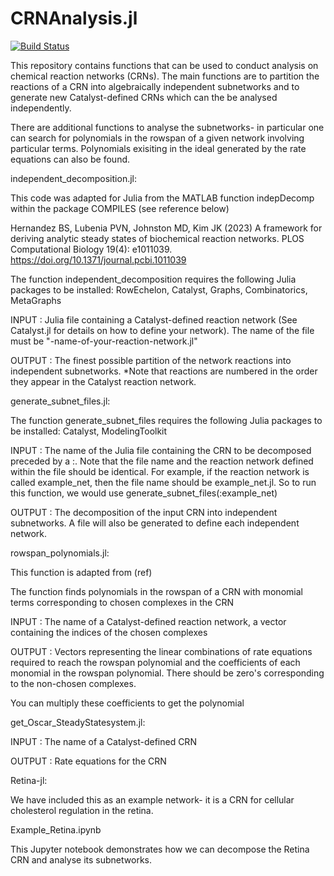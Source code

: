 # CRNAnalysis.jl

[![Build Status](https://github.com/jedforrest/CRNAnalysis.jl/actions/workflows/CI.yml/badge.svg?branch=main)](https://github.com/jedforrest/CRNAnalysis.jl/actions/workflows/CI.yml?query=branch%3Amain)

This repository contains functions that can be used to conduct analysis on chemical reaction networks (CRNs). The main functions are to partition the reactions of a CRN into algebraically independent subnetworks and to generate new Catalyst-defined CRNs which can the be analysed independently. 

There are additional functions to analyse the subnetworks- in particular one can search for polynomials in the rowspan of a given network involving particular terms. Polynomials exisiting in the ideal generated by the rate equations can also be found.

independent_decomposition.jl:

This code was adapted for Julia from the MATLAB function indepDecomp within the package COMPILES (see reference below)

Hernandez BS, Lubenia PVN, Johnston MD, Kim JK (2023) A framework for deriving analytic steady states of biochemical reaction networks. PLOS Computational Biology 19(4): e1011039. https://doi.org/10.1371/journal.pcbi.1011039

The function independent_decomposition requires the following Julia packages to be installed: RowEchelon, Catalyst, Graphs, Combinatorics, MetaGraphs

INPUT : Julia file containing a Catalyst-defined reaction network (See Catalyst.jl for details on how to define your network). The name of the file must be "-name-of-your-reaction-network.jl" 

OUTPUT : The finest possible partition of the network reactions into independent subnetworks. *Note that reactions are numbered in the order they appear in the Catalyst reaction network.


generate_subnet_files.jl:

The function generate_subnet_files requires the following Julia packages to be installed: Catalyst, ModelingToolkit

INPUT : The name of the Julia file containing the CRN to be decomposed preceded by a :. Note that the file name and the reaction network defined within the file should be identical. For example, if the reaction network is called example_net, then the file name should be example_net.jl. So to run this function, we would use generate_subnet_files(:example_net) 

OUTPUT : The decomposition of the input CRN into independent subnetworks. A file will also be generated to define each independent network.


rowspan_polynomials.jl:

This function is adapted from (ref) 

The function finds polynomials in the rowspan of a CRN with monomial terms corresponding to chosen complexes in the CRN

INPUT : The name of a Catalyst-defined reaction network, a vector containing the indices of the chosen complexes

OUTPUT : Vectors representing the linear combinations of rate equations required to reach the rowspan polynomial and the coefficients of each monomial in the rowspan polynomial. There should be zero's corresponding to the non-chosen complexes. 

You can multiply these coefficients to get the polynomial


get_Oscar_SteadyStatesystem.jl:

INPUT : The name of a Catalyst-defined CRN

OUTPUT : Rate equations for the CRN


Retina-jl:

We have included this as an example network- it is a CRN for cellular cholesterol regulation in the retina. 


Example_Retina.ipynb

This Jupyter notebook demonstrates how we can decompose the Retina CRN and analyse its subnetworks.

